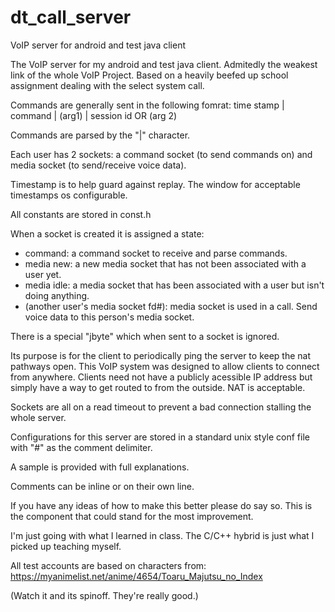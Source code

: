 # dt_call_server
VoIP server for android and test java client

The VoIP server for my android and test java client. Admitedly the weakest link of the whole VoIP Project.
Based on a heavily beefed up school assignment dealing with the select system call.

Commands are generally sent in the following fomrat: time stamp | command | (arg1) | session id OR (arg 2)

Commands are parsed by the "|" character.

Each user has 2 sockets: a command socket (to send commands on) and media socket (to send/receive voice data).

Timestamp is to help guard against replay. The window for acceptable timestamps os configurable.

All constants are stored in const.h

When a socket is created it is assigned a state: 
* command: a command socket to receive and parse commands.
* media new: a new media socket that has not been associated with a user yet.
* media idle: a media socket that has been associated with a user but isn't doing anything.
* (another user's media socket fd#): media socket is used in a call. Send voice data to this person's media socket.

There is a special "jbyte" which when sent to a socket is ignored. 

Its purpose is for the client to periodically ping the server to keep the nat pathways open. This VoIP system was designed to allow clients to connect from anywhere. Clients need not have a publicly acessible IP address but simply have a way to get routed to from the outside. NAT is acceptable.

Sockets are all on a read timeout to prevent a bad connection stalling the whole server.

Configurations for this server are stored in a standard unix style conf file with "#" as the comment delimiter.

A sample is provided with full explanations.

Comments can be inline or on their own line.

If you have any ideas of how to make this better please do say so. This is the component that could stand for the most improvement.

I'm just going with what I learned in class. The C/C++ hybrid is just what I picked up teaching myself.

All test accounts are based on characters from: https://myanimelist.net/anime/4654/Toaru_Majutsu_no_Index

(Watch it and its spinoff. They're really good.)
